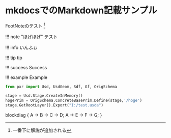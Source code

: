 # mkdocsでのMarkdown記載サンプル

<!-- SUMMARY:mkdocsでのMarkdown記載サンプル -->

FootNoteのテスト [^1]

!!! note "ほげほげ"
    テスト
    
!!! info
    いんふぉ
    
!!! tip
    tip
    
!!! success
    Success

!!! example
    Example
    

```python
from pxr import Usd, UsdGeom, Sdf, Gf, OrigSchema

stage = Usd.Stage.CreateInMemory()
hogePrim = OrigSchema.ConcreteBasePrim.Define(stage,'/hoge')
stage.GetRootLayer().Export("I:/test.usda")
```


blockdiag {
    A -> B -> C -> D;
    A -> E -> F -> G;
}


[^1]:
    一番下に解説が追加される